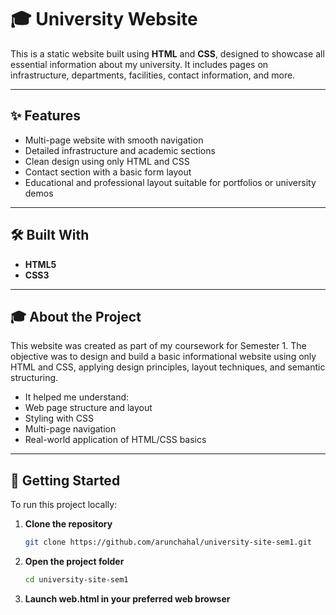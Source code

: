 # 🎓 University Website

This is a static website built using **HTML** and **CSS**, designed to showcase all essential information about my university. It includes pages on infrastructure, departments, facilities, contact information, and more.

---

## ✨ Features

- Multi-page website with smooth navigation
- Detailed infrastructure and academic sections
- Clean design using only HTML and CSS
- Contact section with a basic form layout
- Educational and professional layout suitable for portfolios or university demos

---

## 🛠️ Built With

- **HTML5**
- **CSS3**

---


## 🎓 About the Project

This website was created as part of my coursework for Semester 1. The objective was to design and build a basic informational website using only HTML and CSS, applying design principles, layout techniques, and semantic structuring.

- It helped me understand:
- Web page structure and layout
- Styling with CSS
- Multi-page navigation
- Real-world application of HTML/CSS basics

---
## 🚀 Getting Started

To run this project locally:

1. **Clone the repository**
   ```bash
   git clone https://github.com/arunchahal/university-site-sem1.git
    ```
2. **Open the project folder**
    ```bash
   cd university-site-sem1
    ```
3. **Launch web.html in your preferred web browser**

